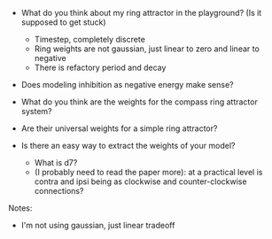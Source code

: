 - What do you think about my ring attractor in the playground? (Is it supposed to get stuck)
    - Timestep, completely discrete
    - Ring weights are not gaussian, just linear to zero and linear to negative
    - There is refactory period and decay

- Does modeling inhibition as negative energy make sense?
    
- What do you think are the weights for the compass ring attractor system?

- Are their universal weights for a simple ring attractor?

- Is there an easy way to extract the weights of your model?
    - What is d7?
    - (I probably need to read the paper more): at a practical level is contra and ipsi being as clockwise and counter-clockwise connections?


Notes:
- I'm not using gaussian, just linear tradeoff
    